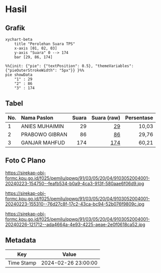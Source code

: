 # Hasil

## Grafik

```mermaid
xychart-beta
    title "Perolehan Suara TPS"
    x-axis [01, 02, 03]
    y-axis "Suara" 0 --> 174
    bar [29, 86, 174]
```

```mermaid
%%{init: {"pie": {"textPosition": 0.5}, "themeVariables": {"pieOuterStrokeWidth": "5px"}} }%%
pie showData
    "1" : 29
    "2" : 86
    "3" : 174
```

## Tabel

| No. | Nama Paslon    | Suara | Suara (raw) | Persentase |
|:--- |:-------------- | -----:| -----------:| ----------:|
| 1   | ANIES MUHAIMIN | 29    | [29][p-1]   | 10,03      |
| 2   | PRABOWO GIBRAN | 86    | [86][p-2]   | 29,76      |
| 3   | GANJAR MAHFUD  | 174   | [174][p-3]  | 60,21      |


[p-1]: https://github.com/gigit-pemilu/pemilu-2024-91-papua/blob/main/pilpres/hitung-suara/sub/91-papua/sub/03-jayapura/sub/05-kemtuk/sub/2004-mamei/sub/001-tps/sub/paslon-1.txt
[p-2]: https://github.com/gigit-pemilu/pemilu-2024-91-papua/blob/main/pilpres/hitung-suara/sub/91-papua/sub/03-jayapura/sub/05-kemtuk/sub/2004-mamei/sub/001-tps/sub/paslon-2.txt
[p-3]: https://github.com/gigit-pemilu/pemilu-2024-91-papua/blob/main/pilpres/hitung-suara/sub/91-papua/sub/03-jayapura/sub/05-kemtuk/sub/2004-mamei/sub/001-tps/sub/paslon-3.txt

## Foto C Plano

https://sirekap-obj-formc.kpu.go.id/f025/pemilu/ppwp/91/03/05/20/04/9103052004001-20240223-154750--feafb534-b0a9-4ca3-913f-580aae6f06d9.jpg

https://sirekap-obj-formc.kpu.go.id/f025/pemilu/ppwp/91/03/05/20/04/9103052004001-20240223-155310--76d27c8f-17c2-43ca-bc94-52b076f9809c.jpg

https://sirekap-obj-formc.kpu.go.id/f025/pemilu/ppwp/91/03/05/20/04/9103052004001-20240226-121712--ada4664a-4e93-4225-aeae-2e0f0618ca52.jpg


## Metadata

| Key        | Value               |
| ---------- | ------------------- |
| Time Stamp | 2024-02-26 23:00:00 |



